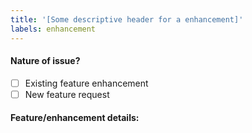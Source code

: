 ```yaml
---
title: '[Some descriptive header for a enhancement]'
labels: enhancement
---
```


#### Nature of issue?

- [ ] Existing feature enhancement
- [ ] New feature request

#### Feature/enhancement details:

